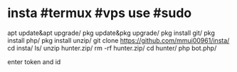 # insta #termux #vps use #sudo
apt update&apt upgrade/
pkg update&pkg upgrade/
pkg install git/
pkg install php/
pkg install unzip/
git clone https://github.com/mmui00961/insta/
cd insta/
ls/
unzip hunter.zip/
rm -rf hunter.zip/
cd hunter/
php bot.php/

enter token and id
